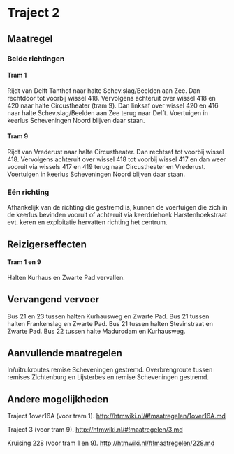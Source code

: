 # Traject 2 
## Maatregel
### Beide richtingen

#### Tram 1
Rijdt van Delft Tanthof naar halte Schev.slag/Beelden aan Zee. Dan rechtdoor tot voorbij wissel 418. Vervolgens achteruit over wissel 418 en 420 naar halte Circustheater (tram 9). Dan linksaf over wissel 420 en 416 naar halte Schev.slag/Beelden aan Zee terug naar Delft.
Voertuigen in keerlus Scheveningen Noord blijven daar staan.

#### Tram 9
Rijdt van Vrederust naar halte Circustheater. Dan rechtsaf tot voorbij wissel 418. Vervolgens achteruit over wissel 418 tot voorbij wissel 417 en dan weer vooruit via wissels 417 en 419 terug naar Circustheater en Vrederust.
Voertuigen in keerlus Scheveningen Noord blijven daar staan.

### Eén richting
Afhankelijk van de richting die gestremd is, kunnen de voertuigen die zich in de keerlus bevinden vooruit of achteruit via keerdriehoek Harstenhoekstraat evt. keren en exploitatie hervatten richting het centrum.

## Reizigerseffecten

#### Tram 1 en 9
Halten Kurhaus en Zwarte Pad vervallen.

## Vervangend vervoer
Bus 21 en 23 tussen halten Kurhausweg en Zwarte Pad.
Bus 21 tussen halten Frankenslag en Zwarte Pad.
Bus 21 tussen halten Stevinstraat en Zwarte Pad.
Bus 22 tussen halte Madurodam en Kurhausweg.

## Aanvullende maatregelen
In/uitrukroutes remise Scheveningen gestremd.
Overbrengroute tussen remises Zichtenburg en Lijsterbes en remise Scheveningen gestremd.

## Andere mogelijkheden
Traject 1over16A (voor tram 1).
http://htmwiki.nl/#!maatregelen/1over16A.md

Traject 3 (voor tram 9).
http://htmwiki.nl/#!maatregelen/3.md

Kruising 228 (voor tram 1 en 9).
http://htmwiki.nl/#!maatregelen/228.md
